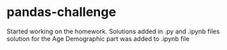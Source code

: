 # pandas-challenge
Started working on the homework. Solutions added in .py and .ipynb files
solution for the Age Demographic part was added to .ipynb file